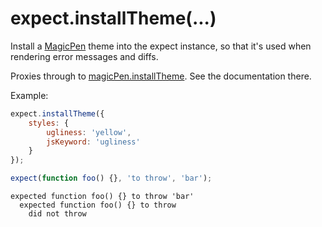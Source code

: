 # expect.installTheme(...)

Install a [MagicPen](https://github.com/sunesimonsen/magicpen) theme into the expect instance,
so that it's used when rendering error messages and diffs.

Proxies through to [magicPen.installTheme](https://github.com/sunesimonsen/magicpen#installthemetheme-installthemeformat-theme-installthemeformats-theme). See the documentation there.

Example:

```js
expect.installTheme({
    styles: {
        ugliness: 'yellow',
        jsKeyword: 'ugliness'
    }
});

expect(function foo() {}, 'to throw', 'bar');
```

```output
expected function foo() {} to throw 'bar'
  expected function foo() {} to throw
    did not throw
```
